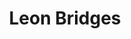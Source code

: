 ---
title: "Leon Bridges"
summary: "American gospel/soul vocalist, songwriter, multi-instrumentalist, producer, and artist. Born: 13 July 1989 in Atlanta, Georgia, USA. Bridges is from Fort Worth, Texas, and is best known for song \"\" , taken from his debut album of the same name, \"\" – later nominated at the 58th Annual Grammy Awards for Best R&B Album. He went on to release another two albums, with track \"Bet Ain't Worth the Hand\", from second album \"\" , winning Best Traditional R&B Performance at the 61st Annual Grammy Awards ."
image: "leon-bridges.jpg"
apple_music_artist_url: "https://music.apple.com/gb/artist/leon-bridges/961252454"
---